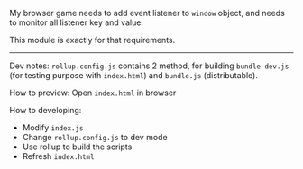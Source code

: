 My browser game needs to add event listener to `window` object, and needs to monitor all listener key and value.

This module is exactly for that requirements.

---

Dev notes:
`rollup.config.js` contains 2 method, for building `bundle-dev.js` (for testing purpose with `index.html`) and `bundle.js` (distributable).

How to preview:
Open `index.html` in browser

How to developing:
- Modify `index.js`
- Change `rollup.config.js` to dev mode
- Use rollup to build the scripts
- Refresh `index.html`